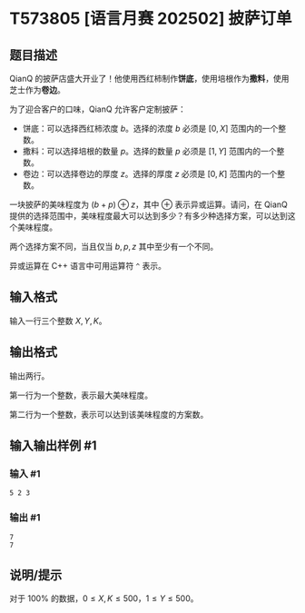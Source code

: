 # T573805 [语言月赛 202502] 披萨订单

## 题目描述

QianQ 的披萨店盛大开业了！他使用西红柿制作**饼底**，使用培根作为**撒料**，使用芝士作为**卷边**。

为了迎合客户的口味，QianQ 允许客户定制披萨：

- 饼底：可以选择西红柿浓度 $b$。选择的浓度 $b$ 必须是 $[0,X]$ 范围内的一个整数。
- 撒料：可以选择培根的数量 $p$。选择的数量 $p$ 必须是 $[1,Y]$ 范围内的一个整数。
- 卷边：可以选择卷边的厚度 $z$。选择的厚度 $z$ 必须是 $[0,K]$ 范围内的一个整数。

一块披萨的美味程度为 $(b+p)\oplus z$，其中 $\oplus$ 表示异或运算。请问，在 QianQ 提供的选择范围中，美味程度最大可以达到多少？有多少种选择方案，可以达到这个美味程度。

两个选择方案不同，当且仅当 $b,p,z$ 其中至少有一个不同。

异或运算在 C++ 语言中可用运算符 `^` 表示。

## 输入格式

输入一行三个整数 $X,Y,K$。

## 输出格式

输出两行。

第一行为一个整数，表示最大美味程度。

第二行为一个整数，表示可以达到该美味程度的方案数。

## 输入输出样例 #1

### 输入 #1

```
5 2 3
```

### 输出 #1

```
7
7
```

## 说明/提示

对于 $100\%$ 的数据，$0 \le X, K \le 500$，$1 \le Y \le 500$。